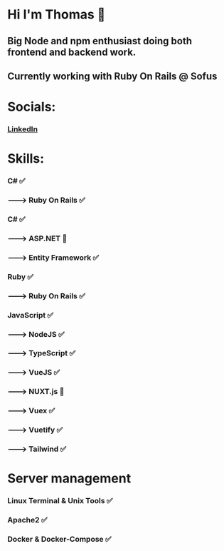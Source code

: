 # Hi I'm Thomas 👋

## Big Node and npm enthusiast doing both frontend and backend work.

## Currently working with Ruby On Rails @ Sofus

# Socials:
### [LinkedIn](https://www.linkedin.com/in/thomas-clausen-0b2222157/)

# Skills:
### C# ✅
###     ---> Ruby On Rails ✅
### C# ✅
###     ---> ASP.NET 🤔
###     ---> Entity Framework ✅
### Ruby ✅
###     ---> Ruby On Rails ✅
### JavaScript ✅
###     ---> NodeJS ✅
###     ---> TypeScript ✅
###     ---> VueJS ✅
###           ---> NUXT.js 🤔
###           ---> Vuex ✅
###           ---> Vuetify ✅
###           ---> Tailwind ✅

# Server management
### Linux Terminal & Unix Tools ✅
### Apache2 ✅
### Docker & Docker-Compose ✅
